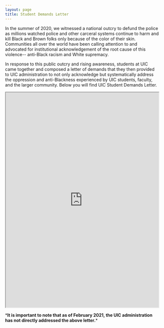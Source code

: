 ```yaml
---
layout: page
title: Student Demands Letter
---
```

  
In the summer of 2020, we witnessed a national outcry to defund the police as millions watched police and other carceral systems continue to harm and kill Black and Brown folks only because of the color of their skin. Communities all over the world have been calling attention to and advocated for institutional acknowledgement of the root cause of this violence-- anti-Black racism and White supremacy.   

In response to this public outcry and rising awareness, students at UIC came together and composed a letter of demands that they then provided to UIC administration to not only acknowledge but systematically address the oppression and anti-Blackness experienced by UIC students, faculty, and the larger community.  Below you will find UIC Student Demands Letter.  

<iframe src="https://docs.google.com/document/u/1/d/e/2PACX-1vS5aNtgjnyFemX1x2EcgplCg26yTnM5BTW9qd84wCJY6KeoHieUKFtu-xPxNz4lStpaBowyV7SeuE-p/pub" title="student demands" height="700" width="500"></iframe>

\*__It is important to note that as of February 2021, the UIC administration has not directly addressed the above letter.__\*
